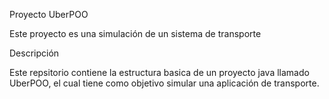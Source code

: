 Proyecto UberPOO

Este proyecto es una simulación de un sistema de transporte

Descripción 

Este repsitorio contiene la estructura basica de un proyecto java llamado UberPOO, el cual tiene como objetivo simular una aplicación de transporte.
